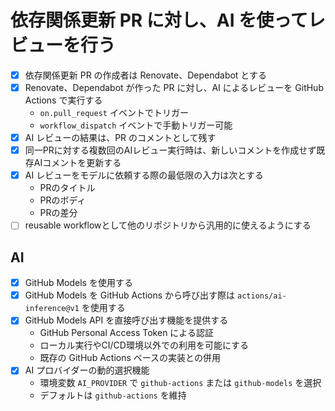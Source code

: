 # 依存関係更新 PR に対し、AI を使ってレビューを行う

- [x] 依存関係更新 PR の作成者は Renovate、Dependabot とする
- [x] Renovate、Dependabot が作った PR に対し、AI によるレビューを GitHub Actions で実行する
  - `on.pull_request` イベントでトリガー
  - `workflow_dispatch` イベントで手動トリガー可能
- [x] AI レビューの結果は、PR のコメントとして残す
- [x] 同一PRに対する複数回のAIレビュー実行時は、新しいコメントを作成せず既存AIコメントを更新する
- [x] AI レビューをモデルに依頼する際の最低限の入力は次とする
  - PRのタイトル
  - PRのボディ
  - PRの差分
- [ ] reusable workflowとして他のリポジトリから汎用的に使えるようにする

## AI

- [x] GitHub Models を使用する
- [x] GitHub Models を GitHub Actions から呼び出す際は `actions/ai-inference@v1` を使用する
- [x] GitHub Models API を直接呼び出す機能を提供する
  - GitHub Personal Access Token による認証
  - ローカル実行やCI/CD環境以外での利用を可能にする
  - 既存の GitHub Actions ベースの実装との併用
- [x] AI プロバイダーの動的選択機能
  - 環境変数 `AI_PROVIDER` で `github-actions` または `github-models` を選択
  - デフォルトは `github-actions` を維持
